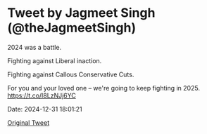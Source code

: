 # Tweet by Jagmeet Singh (@theJagmeetSingh)

2024 was a battle.

Fighting against Liberal inaction.

Fighting against Callous Conservative Cuts.

For you and your loved one – we're going to keep fighting in 2025. https://t.co/I8LzNJj6YC

Date: 2024-12-31 18:01:21

[Original Tweet](https://x.com/theJagmeetSingh/status/1874153888544415790)
